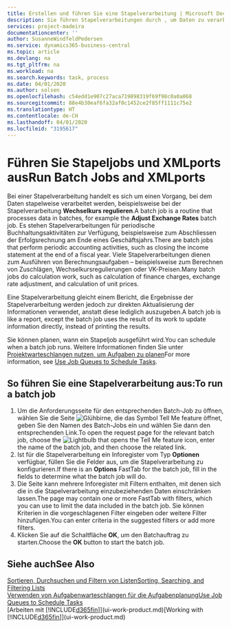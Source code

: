 ```yaml
---
title: Erstellen und führen Sie eine Stapelverarbeitung | Microsoft Docs
description: Sie führen Stapelverarbeitungen durch , um Daten zu verarbeiten und Informationen zu aktualisieren, um periodische Buchhaltungsaktivitäten oder Berechnungen durchzuführen.
services: project-madeira
documentationcenter: ''
author: SusanneWindfeldPedersen
ms.service: dynamics365-business-central
ms.topic: article
ms.devlang: na
ms.tgt_pltfrm: na
ms.workload: na
ms.search.keywords: task, process
ms.date: 04/01/2020
ms.author: solsen
ms.openlocfilehash: c54edd1e907c27aca719898319f69f98c0a0a068
ms.sourcegitcommit: 88e4b30eaf6fa32af0c1452ce2f85ff1111c75e2
ms.translationtype: HT
ms.contentlocale: de-CH
ms.lasthandoff: 04/01/2020
ms.locfileid: "3195617"
---
```

# <a name="run-batch-jobs-and-xmlports"></a><span data-ttu-id="15a30-103">Führen Sie Stapeljobs und XMLports aus</span><span class="sxs-lookup"><span data-stu-id="15a30-103">Run Batch Jobs and XMLports</span></span>
<span data-ttu-id="15a30-104">Bei einer Stapelverarbeitung handelt es sich um einen Vorgang, bei dem Daten stapelweise verarbeitet werden, beispielsweise bei der Stapelverarbeitung **Wechselkurs regulieren**.</span><span class="sxs-lookup"><span data-stu-id="15a30-104">A batch job is a routine that processes data in batches, for example the **Adjust Exchange Rates** batch job.</span></span> <span data-ttu-id="15a30-105">Es stehen Stapelverarbeitungen für periodische Buchhaltungsaktivitäten zur Verfügung, beispielsweise zum Abschliessen der Erfolgsrechnung am Ende eines Geschäftsjahrs.</span><span class="sxs-lookup"><span data-stu-id="15a30-105">There are batch jobs that perform periodic accounting activities, such as closing the income statement at the end of a fiscal year.</span></span> <span data-ttu-id="15a30-106">Viele Stapelverarbeitungen dienen zum Ausführen von Berechnungsaufgaben – beispielsweise zum Berechnen von Zuschlägen, Wechselkursregulierungen oder VK-Preisen.</span><span class="sxs-lookup"><span data-stu-id="15a30-106">Many batch jobs do calculation work, such as calculation of finance charges, exchange rate adjustment, and calculation of unit prices.</span></span>

<span data-ttu-id="15a30-107">Eine Stapelverarbeitung gleicht einem Bericht, die Ergebnisse der Stapelverarbeitung werden jedoch zur direkten Aktualisierung der Informationen verwendet, anstatt diese lediglich auszugeben.</span><span class="sxs-lookup"><span data-stu-id="15a30-107">A batch job is like a report, except the batch job uses the result of its work to update information directly, instead of printing the results.</span></span>

<span data-ttu-id="15a30-108">Sie können planen, wann ein Stapeljob ausgeführt wird.</span><span class="sxs-lookup"><span data-stu-id="15a30-108">You can schedule when a batch job runs.</span></span> <span data-ttu-id="15a30-109">Weitere Informationen finden Sie unter [Projektwarteschlangen nutzen, um Aufgaben zu planen](admin-job-queues-schedule-tasks.md)</span><span class="sxs-lookup"><span data-stu-id="15a30-109">For more information, see [Use Job Queues to Schedule Tasks](admin-job-queues-schedule-tasks.md).</span></span>

## <a name="to-run-a-batch-job"></a><span data-ttu-id="15a30-110">So führen Sie eine Stapelverarbeitung aus:</span><span class="sxs-lookup"><span data-stu-id="15a30-110">To run a batch job</span></span>
1. <span data-ttu-id="15a30-111">Um die Anforderungsseite für den entsprechenden Batch-Job zu öffnen, wählen Sie die Seite ![Glühbirne, die das Symbol Tell Me feature](media/ui-search/search_small.png "Tell Me-Funktion") öffnet, geben Sie den Namen des Batch-Jobs ein und wählen Sie dann den entsprechenden Link.</span><span class="sxs-lookup"><span data-stu-id="15a30-111">To open the request page for the relevant batch job, choose the ![Lightbulb that opens the Tell Me feature](media/ui-search/search_small.png "Tell me what you want to do") icon, enter the name of the batch job, and then choose the related link.</span></span>
2. <span data-ttu-id="15a30-112">Ist für die Stapelverarbeitung ein Inforegister vom Typ **Optionen** verfügbar, füllen Sie die Felder aus, um die Stapelverarbeitung zu konfigurieren.</span><span class="sxs-lookup"><span data-stu-id="15a30-112">If there is an **Options** FastTab for the batch job, fill in the fields to determine what the batch job will do.</span></span>
3. <span data-ttu-id="15a30-113">Die Seite kann mehrere Inforegister mit Filtern enthalten, mit denen sich die in die Stapelverarbeitung einzubeziehenden Daten einschränken lassen.</span><span class="sxs-lookup"><span data-stu-id="15a30-113">The page may contain one or more FastTab with filters, which you can use to limit the data included in the batch job.</span></span> <span data-ttu-id="15a30-114">Sie können Kriterien in die vorgeschlagenen Filter eingeben oder weitere Filter hinzufügen.</span><span class="sxs-lookup"><span data-stu-id="15a30-114">You can enter criteria in the suggested filters or add more filters.</span></span>
4. <span data-ttu-id="15a30-115">Klicken Sie auf die Schaltfläche **OK**, um den Batchauftrag zu starten.</span><span class="sxs-lookup"><span data-stu-id="15a30-115">Choose the **OK** button to start the batch job.</span></span>

## <a name="see-also"></a><span data-ttu-id="15a30-116">Siehe auch</span><span class="sxs-lookup"><span data-stu-id="15a30-116">See Also</span></span>
[<span data-ttu-id="15a30-117">Sortieren, Durchsuchen und Filtern von Listen</span><span class="sxs-lookup"><span data-stu-id="15a30-117">Sorting, Searching, and Filtering Lists</span></span>](ui-enter-criteria-filters.md)  
[<span data-ttu-id="15a30-118">Verwenden von Aufgabenwarteschlangen für die Aufgabenplanung</span><span class="sxs-lookup"><span data-stu-id="15a30-118">Use Job Queues to Schedule Tasks</span></span>](admin-job-queues-schedule-tasks.md)  
<span data-ttu-id="15a30-119">[Arbeiten mit [!INCLUDE[d365fin](includes/d365fin_md.md)]](ui-work-product.md)</span><span class="sxs-lookup"><span data-stu-id="15a30-119">[Working with [!INCLUDE[d365fin](includes/d365fin_md.md)]](ui-work-product.md)</span></span>
